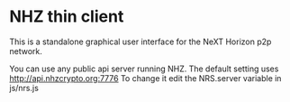 NHZ thin client
=====

This is a standalone graphical user interface for the NeXT Horizon p2p network.

You can use any public api server running NHZ. The default setting uses http://api.nhzcrypto.org:7776
To change it edit the NRS.server variable in js/nrs.js
